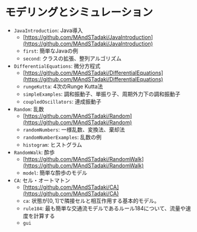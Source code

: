 # モデリングとシミュレーション

- `JavaIntroduction`: Java導入
    - [https://github.com/MAndSTadaki/JavaIntroduction](https://github.com/MAndSTadaki/JavaIntroduction)
    - `first`: 簡単なJavaの例
    - `second`: クラスの拡張、整列アルゴリズム
- `DifferentialEquations`: 微分方程式
    - [https://github.com/MAndSTadaki/DifferentialEquations](https://github.com/MAndSTadaki/DifferentialEquations)
    - `rungeKutta`: 4次のRunge Kutta法
    - `simpleExamples`: 調和振動子、単振り子、周期外力下の調和振動子
    - `coupledOscillators`: 連成振動子
- `Random`: 乱数
    - [https://github.com/MAndSTadaki/Random](https://github.com/MAndSTadaki/Random)
    - `randomNumbers`: 一様乱数、変換法、棄却法
    - `randomNumberExamples`: 乱数の例
    - `histogram`: ヒストグラム
- `RandomWalk`: 酔歩
    - [https://github.com/MAndSTadaki/RandomWalk](https://github.com/MAndSTadaki/RandomWalk)
    - `model`: 簡単な酔歩のモデル
- `CA`: セル・オートマトン
    - [https://github.com/MAndSTadaki/CA](https://github.com/MAndSTadaki/CA)
    - `ca`: 状態が$[0,1]$で隣接セルと相互作用する基本的モデル。
    - `rule184`: 最も簡単な交通流モデルであるルール184について、流量や速度を計算する
    - `gui`